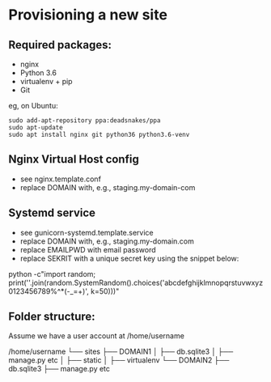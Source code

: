 Provisioning a new site
=======================

## Required packages:

* nginx
* Python 3.6
* virtualenv + pip
* Git

eg, on Ubuntu:

    sudo add-apt-repository ppa:deadsnakes/ppa
    sudo apt-update
    sudo apt install nginx git python36 python3.6-venv

## Nginx Virtual Host config

* see nginx.template.conf
* replace DOMAIN with, e.g., staging.my-domain-com

## Systemd service

* see gunicorn-systemd.template.service
* replace DOMAIN with, e.g., staging.my-domain.com
* replace EMAILPWD with email password
* replace SEKRIT with a unique secret key using the snippet below:

python -c"import random; print(''.join(random.SystemRandom().choices('abcdefghijklmnopqrstuvwxyz0123456789%^*(-_=+)', k=50)))"


## Folder structure:

Assume we have a user account at /home/username

/home/username
└── sites
    ├── DOMAIN1
    │    ├── db.sqlite3
    │    ├── manage.py etc
    │    ├── static
    │    ├── virtualenv
    └── DOMAIN2
         ├── db.sqlite3
         ├── manage.py etc
